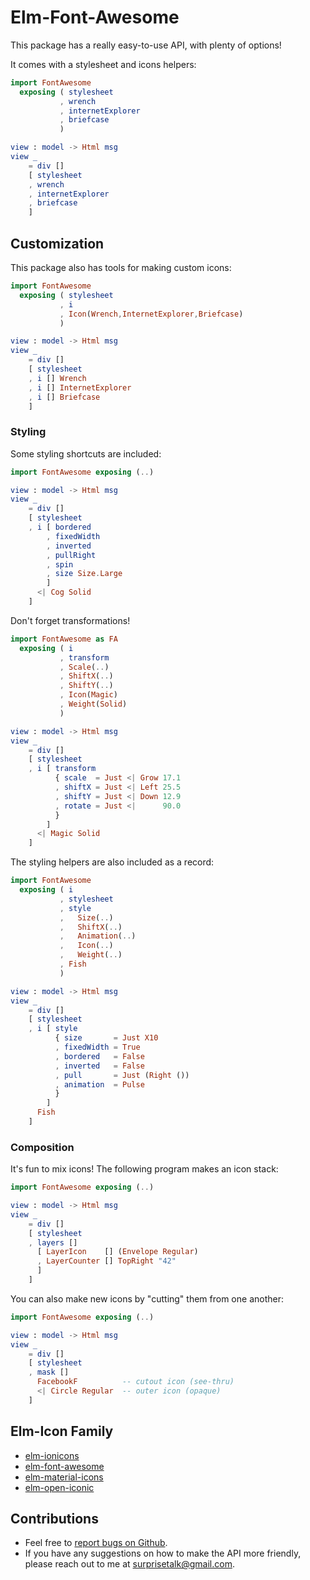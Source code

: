 <link rel="stylesheet" href="https://use.fontawesome.com/releases/v5.1.1/css/all.css"/>

# Elm-Font-Awesome

This package has a really easy-to-use API, with plenty of options!

It comes with a stylesheet and icons helpers:
<div>
  <i class="fas fa-wrench"></i>
  <i class="fab fa-internet-explorer"></i>
  <i class="fas fa-briefcase"></i>
</div>

```elm
import FontAwesome
  exposing ( stylesheet
           , wrench
           , internetExplorer
           , briefcase
           )

view : model -> Html msg
view _
    = div []
    [ stylesheet
    , wrench
    , internetExplorer
    , briefcase
    ]
```


## Customization

This package also has tools for making custom icons:
```elm
import FontAwesome
  exposing ( stylesheet
           , i
           , Icon(Wrench,InternetExplorer,Briefcase)
           )

view : model -> Html msg
view _
    = div []
    [ stylesheet
    , i [] Wrench
    , i [] InternetExplorer
    , i [] Briefcase
    ]
```


### Styling

Some styling shortcuts are included:
```elm
import FontAwesome exposing (..)

view : model -> Html msg
view _
    = div []
    [ stylesheet
    , i [ bordered
        , fixedWidth
        , inverted
        , pullRight
        , spin
        , size Size.Large
        ]
      <| Cog Solid
    ]
```

Don't forget transformations!
```elm
import FontAwesome as FA
  exposing ( i
           , transform
           , Scale(..)
           , ShiftX(..)
           , ShiftY(..)
           , Icon(Magic)
           , Weight(Solid)
           )

view : model -> Html msg
view _
    = div []
    [ stylesheet
    , i [ transform
          { scale  = Just <| Grow 17.1
          , shiftX = Just <| Left 25.5
          , shiftY = Just <| Down 12.9
          , rotate = Just <|      90.0
          }
        ]
      <| Magic Solid
    ]
```


The styling helpers are also included as a record:
```elm
import FontAwesome
  exposing ( i
           , stylesheet
           , style
           ,   Size(..)
           ,   ShiftX(..)
           ,   Animation(..)
           ,   Icon(..)
           ,   Weight(..)
           , Fish
           )

view : model -> Html msg
view _
    = div []
    [ stylesheet
    , i [ style 
          { size       = Just X10
          , fixedWidth = True
          , bordered   = False
          , inverted   = False
          , pull       = Just (Right ())
          , animation  = Pulse
          }
        ]
      Fish
    ]
```


### Composition

It's fun to mix icons! The following program makes an icon stack:
```elm
import FontAwesome exposing (..)

view : model -> Html msg
view _
    = div []
    [ stylesheet
    , layers []
      [ LayerIcon    [] (Envelope Regular)
      , LayerCounter [] TopRight "42"
      ]
    ]
```

You can also make new icons by "cutting" them from one another:
<div class="fa-4x">
  <i class="fas fa-pencil-alt" data-fa-transform="shrink-10 up-.5" data-fa-mask="fas fa-comment" style="background:MistyRose"></i>
  <i class="fab fa-facebook-f" data-fa-transform="shrink-3.5 down-1.6 right-1.25" data-fa-mask="fas fa-circle" style="background:MistyRose"></i>
  <i class="fas fa-headphones" data-fa-transform="shrink-6" data-fa-mask="fas fa-square" style="background:MistyRose"></i>
</div>

```elm
import FontAwesome exposing (..)

view : model -> Html msg
view _
    = div []
    [ stylesheet
    , mask []
      FacebookF          -- cutout icon (see-thru)
      <| Circle Regular  -- outer icon (opaque)
    ]
```


## Elm-Icon Family
- [elm-ionicons](http://package.elm-lang.org/packages/surprisetalk/elm-ionicons/latest)
- [elm-font-awesome](http://package.elm-lang.org/packages/surprisetalk/elm-font-awesome/latest)
- [elm-material-icons](http://package.elm-lang.org/packages/surprisetalk/elm-material-icons/latest)
- [elm-open-iconic](http://package.elm-lang.org/packages/surprisetalk/elm-open-iconic/latest)

## Contributions
- Feel free to [report bugs on Github](https://github.com/surprisetalk/elm-icon/issues).
- If you have any suggestions on how to make the API more friendly, please reach out to me at [surprisetalk@gmail.com](surprisetalk@gmail.com).
